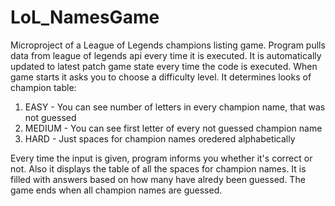 # LoL_NamesGame
Microproject of a League of Legends champions listing game. Program pulls data from league of legends api every time it is executed. It is automatically updated to latest patch game state every time the code is executed. When game starts it asks you to choose a difficulty level. It determines looks of champion table:
  1. EASY - You can see number of letters in every champion name, that was not guessed
  2. MEDIUM - You can see first letter of every not guessed champion name
  3. HARD - Just spaces for champion names oredered alphabetically

Every time the input is given, program informs you whether it's correct or not. Also it displays the table of all the spaces for champion names. It is filled with answers based on how many have alredy been guessed. The game ends when all champion names are guessed.
